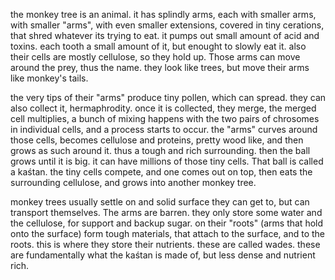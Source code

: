 the monkey tree is an animal.
it has splindly arms, each with smaller arms, with smaller "arms", with even smaller extensions, covered in tiny cerations, that shred whatever its trying to eat. it pumps out small amount of acid and toxins. each tooth a small amount of it, but enought to slowly eat it. also their cells are mostly cellulose, so they hold up. Those arms can move around the prey, thus the name. they look like trees, but move their arms like monkey's tails.

the very tips of their "arms" produce tiny pollen, which can spread. they can also collect it, hermaphrodity. once it is collected, they merge, the merged cell multiplies, a bunch of mixing happens with the two pairs of chrosomes in individual cells, and a process starts to occur.
the "arms" curves around those cells, becomes cellulose and proteins, pretty wood like, and then grows as such around it. thus a tough and rich surrounding. then the ball grows until it is big. it can have millions of those tiny cells. That ball is called a kaśtan.
the tiny cells compete, and one comes out on top, then eats the surrounding cellulose, and grows into another monkey tree.

monkey trees usually settle on and solid surface they can get to, but can transport themselves. The arms are barren. they only store some water and the cellulose, for support and backup sugar. on their "roots" (arms that hold onto the surface) form tough materials, that attach to the surface, and to the roots. this is where they store their nutrients. these are called wades. these are fundamentally what the kaśtan is made of, but less dense and nutrient rich.